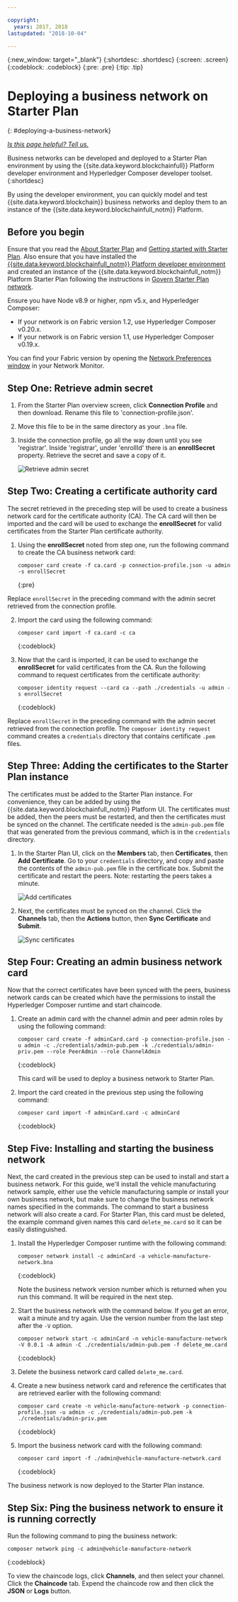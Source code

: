 ```yaml
---

copyright:
  years: 2017, 2018
lastupdated: "2018-10-04"

---
```


{:new_window: target="_blank"}
{:shortdesc: .shortdesc}
{:screen: .screen}
{:codeblock: .codeblock}
{:pre: .pre}
{:tip: .tip}

# Deploying a business network on Starter Plan
{: #deploying-a-business-network}


*[Is this page helpful? Tell us.](https://www.surveygizmo.com/s3/4501493/IBM-Blockchain-Documentation)*


Business networks can be developed and deployed to a Starter Plan environment by using the {{site.data.keyword.blockchainfull}} Platform developer environment and Hyperledger Composer developer toolset.
{:shortdesc}

By using the developer environment, you can quickly model and test {{site.data.keyword.blockchain}} business networks and deploy them to an instance of the {{site.data.keyword.blockchainfull_notm}} Platform.

## Before you begin

Ensure that you read the [About Starter Plan](./starter_plan.html) and [Getting started with Starter Plan](./get_start_starter_plan.html). Also ensure that you have installed the [{{site.data.keyword.blockchainfull_notm}} Platform developer environment](./develop_install.html) and created an instance of the {{site.data.keyword.blockchainfull_notm}} Platform Starter Plan following the instructions in [Govern Starter Plan network](./get_start_starter_plan.html).

Ensure you have Node v8.9 or higher, npm v5.x, and Hyperledger Composer:

- If your network is on Fabric version 1.2, use Hyperledger Composer v0.20.x.
- If your network is on Fabric version 1.1, use Hyperledger Composer v0.19.x.  

You can find your Fabric version by opening the [Network Preferences window](../v10_dashboard.html#network-preferences) in your Network Monitor.


## Step One: Retrieve admin secret

1. From the Starter Plan overview screen, click **Connection Profile** and then download. Rename this file to 'connection-profile.json'.

2. Move this file to be in the same directory as your `.bna` file.

3. Inside the connection profile, go all the way down until you see 'registrar'. Inside 'registrar', under 'enrollId' there is an **enrollSecret** property. Retrieve the secret and save a copy of it.

    ![Retrieve admin secret](images/get_enroll_secret.gif "Retrieve admin secret")


## Step Two: Creating a certificate authority card

The secret retrieved in the preceding step will be used to create a business network card for the certificate authority (CA). The CA card will then be imported and the card will be used to exchange the **enrollSecret** for valid certificates from the Starter Plan certificate authority.

1. Using the **enrollSecret** noted from step one, run the following command to create the CA business network card:

   ```
   composer card create -f ca.card -p connection-profile.json -u admin -s enrollSecret
   ```
   {:pre}

Replace `enrollSecret` in the preceding command with the admin secret retrieved from the connection profile.

2. Import the card using the following command:

   ```
   composer card import -f ca.card -c ca
   ```
   {:codeblock}

3. Now that the card is imported, it can be used to exchange the **enrollSecret** for valid certificates from the CA. Run the following command to request certificates from the certificate authority:

   ```
   composer identity request --card ca --path ./credentials -u admin -s enrollSecret
   ```
   {:codeblock}

Replace `enrollSecret` in the preceding command with the admin secret retrieved from the connection profile. The `composer identity request` command creates a `credentials` directory that contains certificate `.pem` files.

## Step Three: Adding the certificates to the Starter Plan instance

The certificates must be added to the Starter Plan instance. For convenience, they can be added by using the {{site.data.keyword.blockchainfull_notm}} Platform UI. The certificates must be added, then the peers must be restarted, and then the certificates must be synced on the channel. The certificate needed is the `admin-pub.pem` file that was generated from the previous command, which is in the `credentials` directory.

1. In the Starter Plan UI, click on the **Members** tab, then **Certificates**, then **Add Certificate**. Go to your `credentials` directory, and copy and paste the contents of the `admin-pub.pem` file in the certificate box. Submit the certificate and restart the peers. Note: restarting the peers takes a minute.

    ![Add certificates](images/add_cert.gif "Add certificates")

2. Next, the certificates must be synced on the channel. Click the **Channels** tab, then the **Actions** button, then **Sync Certificate** and **Submit**.

    ![Sync certificates](images/sync_cert.gif "Sync certificates")

## Step Four: Creating an admin business network card

Now that the correct certificates have been synced with the peers, business network cards can be created which have the permissions to install the Hyperledger Composer runtime and start chaincode.

1. Create an admin card with the channel admin and peer admin roles by using the following command:

   ```
   composer card create -f adminCard.card -p connection-profile.json -u admin -c ./credentials/admin-pub.pem -k ./credentials/admin-priv.pem --role PeerAdmin --role ChannelAdmin
   ```
   {:codeblock}

   This card will be used to deploy a business network to Starter Plan.

2. Import the card created in the previous step using the following command:

   ```
   composer card import -f adminCard.card -c adminCard
   ```
   {:codeblock}

## Step Five: Installing and starting the business network

Next, the card created in the previous step can be used to install and start a business network. For this guide, we'll install the vehicle manufacturing network sample, either use the vehicle manufacturing sample or install your own business network, but make sure to change the business network names specified in the commands. The command to start a business network will also create a card. For Starter Plan, this card must be deleted, the example command given names this card `delete_me.card` so it can be easily distinguished.

1. Install the Hyperledger Composer runtime with the following command:

   ```
   composer network install -c adminCard -a vehicle-manufacture-network.bna
   ```
   {:codeblock}

   Note the business network version number which is returned when you run this command. It will be required in the next step.

2. Start the business network with the command below. If you get an error, wait a minute and try again. Use the version number from the last step after the `-V` option.

    ```
    composer network start -c adminCard -n vehicle-manufacture-network -V 0.0.1 -A admin -C ./credentials/admin-pub.pem -f delete_me.card
    ```
    {:codeblock}

3. Delete the business network card called `delete_me.card`.

4. Create a new business network card and reference the certificates that are retrieved earlier with the following command:

   ```
   composer card create -n vehicle-manufacture-network -p connection-profile.json -u admin -c ./credentials/admin-pub.pem -k ./credentials/admin-priv.pem
   ```
   {:codeblock}

5. Import the business network card with the following command:

    ```
    composer card import -f ./admin@vehicle-manufacture-network.card
    ```
    {:codeblock}

The business network is now deployed to the Starter Plan instance.

## Step Six: Ping the business network to ensure it is running correctly

Run the following command to ping the business network:

   ```
   composer network ping -c admin@vehicle-manufacture-network
   ```
   {:codeblock}

To view the chaincode logs, click **Channels**, and then select your channel. <!-- Click the dropdown arrow to view the logs, or the Actions symbol to view in more detail. --> Click the **Chaincode** tab. Expend the chaincode row and then click the **JSON** or **Logs** button.

<!-- [fN-Yuj](https://i.makeagif.com/media/4-13-2018/fN-Yuj.gif) -->
